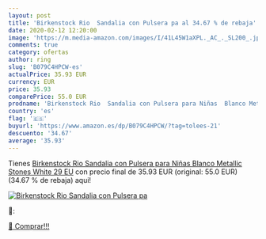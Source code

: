 ```yaml
---
layout: post
title: 'Birkenstock Rio  Sandalia con Pulsera pa al 34.67 % de rebaja'
date: 2020-02-12 12:20:00
image: 'https://m.media-amazon.com/images/I/41L45W1aXPL._AC_._SL200_.jpg'
comments: true
category: ofertas
author: ring
slug: 'B079C4HPCW-es'
actualPrice: 35.93 EUR
currency: EUR
price: 35.93
comparePrice: 55.0 EUR
prodname: 'Birkenstock Rio  Sandalia con Pulsera para Niñas  Blanco Metallic Stones White  29 EU'
country: 'es'
flag: '🇪🇸'
buyurl: 'https://www.amazon.es/dp/B079C4HPCW/?tag=tolees-21'
descuento: '34.67'
average: '35.93'
---
```


Tienes [Birkenstock Rio  Sandalia con Pulsera para Niñas  Blanco Metallic Stones White  29 EU](https://www.amazon.es/dp/B079C4HPCW/?tag=tolees-21) con precio final de  35.93 EUR (original: 55.0 EUR) (34.67 %  de rebaja) aqui!

[![Birkenstock Rio  Sandalia con Pulsera pa](https://m.media-amazon.com/images/I/41L45W1aXPL._AC_._SL200_.jpg)](https://www.amazon.es/dp/B079C4HPCW/?tag=tolees-21)

🔎:


[🛒 Comprar!!!](https://www.amazon.es/dp/B079C4HPCW/?tag=tolees-21)
